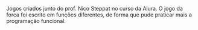 Jogos criados junto do prof. Nico Steppat no curso da Alura.
O jogo da forca foi escrito em funções diferentes, de forma que pude praticar mais a programação funcional.
